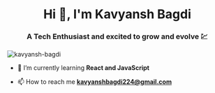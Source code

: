 <h1 align="center">Hi 👋, I'm Kavyansh Bagdi</h1>
<h3 align="center">A Tech Enthusiast and excited to grow and evolve 💹</h3>

<p align="left"> <img src="https://komarev.com/ghpvc/?username=kavyansh-bagdi&label=Profile%20views&color=0e75b6&style=flat" alt="kavyansh-bagdi" /> </p>

- 🌱 I’m currently learning **React and JavaScript**

- 📫 How to reach me **kavyanshbagdi224@gmail.com**
